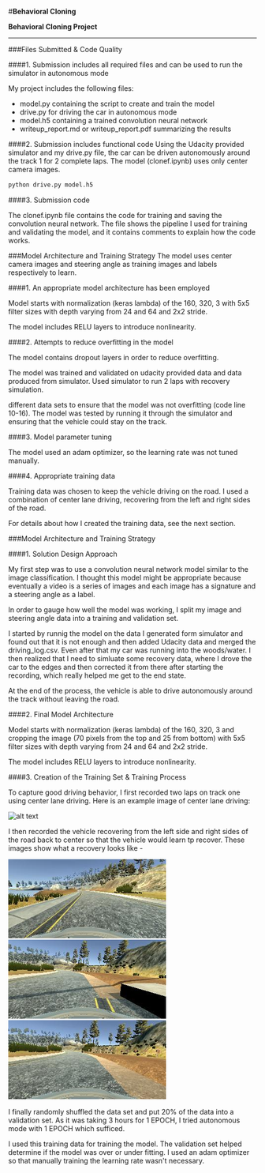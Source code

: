#**Behavioral Cloning** 

**Behavioral Cloning Project**

[//]: # (Image References)

[image1]: ./images/Visualization.jpg "Normal Image"
[image2]: ./images/cropped.jpg "Cropped Image"
[image3]: ./images/recovery1.jpg "Recovery Image"
[image4]: ./images/recovery2.jpg "Recovery Image"
[image5]: ./images/recovery3.jpg "Recovery Image"

---
###Files Submitted & Code Quality

####1. Submission includes all required files and can be used to run the simulator in autonomous mode

My project includes the following files:
* model.py containing the script to create and train the model
* drive.py for driving the car in autonomous mode
* model.h5 containing a trained convolution neural network 
* writeup_report.md or writeup_report.pdf summarizing the results

####2. Submission includes functional code
Using the Udacity provided simulator and my drive.py file, the car can be driven autonomously around the track 1 for 2 complete laps.
The model (clonef.ipynb) uses only center camera images.
```sh
python drive.py model.h5
```

####3. Submission code 

The clonef.ipynb file contains the code for training and saving the convolution neural network. The file shows the pipeline I used for training and validating the model, and it contains comments to explain how the code works.

###Model Architecture and Training Strategy
The model uses center camera images and steering angle as training images and labels respectively to learn.

####1. An appropriate model architecture has been employed

Model starts with normalization (keras lambda) of the 160, 320, 3 with 5x5 filter sizes with depth varying from 24 and 64 and 2x2 stride.

The model includes RELU layers to introduce nonlinearity.

####2. Attempts to reduce overfitting in the model

The model contains dropout layers in order to reduce overfitting.

The model was trained and validated on udacity provided data and data produced from simulator. Used simulator to run 2 laps with recovery simulation.

different data sets to ensure that the model was not overfitting (code line 10-16). The model was tested by running it through the simulator and ensuring that the vehicle could stay on the track.

####3. Model parameter tuning

The model used an adam optimizer, so the learning rate was not tuned manually.

####4. Appropriate training data

Training data was chosen to keep the vehicle driving on the road. I used a combination of center lane driving, recovering from the left and right sides of the road.

For details about how I created the training data, see the next section. 

###Model Architecture and Training Strategy

####1. Solution Design Approach

My first step was to use a convolution neural network model similar to the image classification. I thought this model might be appropriate because eventually a video is a series of images and each image has a signature and a steering angle as a label.

In order to gauge how well the model was working, I split my image and steering angle data into a training and validation set. 

I started by runnig the model on the data I generated form simulator and found out that it is not enough and then added Udacity data and merged the driving_log.csv. Even after that my car was running into the woods/water. I then realized that I need to simluate some recovery data, where I drove the car to the edges and then corrected it from there after starting the recording, which really helped me get to the end state.

At the end of the process, the vehicle is able to drive autonomously around the track without leaving the road.

####2. Final Model Architecture

Model starts with normalization (keras lambda) of the 160, 320, 3  and cropping the image (70 pixels from the top and 25 from bottom) with 5x5 filter sizes with depth varying from 24 and 64 and 2x2 stride.


The model includes RELU layers to introduce nonlinearity.

####3. Creation of the Training Set & Training Process

To capture good driving behavior, I first recorded two laps on track one using center lane driving. Here is an example image of center lane driving:

![alt text][image1]

I then recorded the vehicle recovering from the left side and right sides of the road back to center so that the vehicle would learn tp recover.
These images show what a recovery looks like -

![alt text][image3]
![alt text][image4]
![alt text][image5]

I finally randomly shuffled the data set and put 20% of the data into a validation set. 
As it was taking 3 hours for 1 EPOCH, I tried autonomous mode with 1 EPOCH which sufficed.

I used this training data for training the model. The validation set helped determine if the model was over or under fitting. I used an adam optimizer so that manually training the learning rate wasn't necessary.
